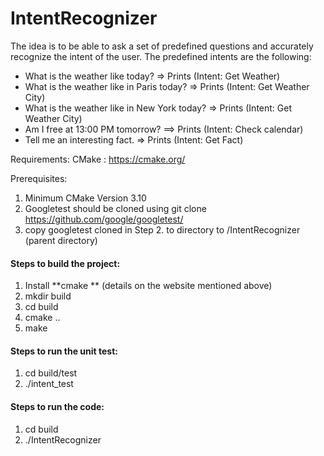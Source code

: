 # IntentRecognizer
The idea is to be able to ask a set of predefined questions and accurately recognize the intent of the user. The predefined intents are the following:

* What is the weather like today? => Prints (Intent: Get Weather)
* What is the weather like in Paris today? => Prints (Intent: Get Weather City)
* What is the weather like in New York today? => Prints (Intent: Get Weather City)
* Am I free at 13:00 PM tomorrow? ==> Prints (Intent: Check calendar)
* Tell me an interesting fact. => Prints (Intent: Get Fact)

Requirements:
CMake : https://cmake.org/

Prerequisites:
1. Minimum CMake Version 3.10
2. Googletest should be cloned using git clone https://github.com/google/googletest/
3. copy googletest cloned in Step 2. to directory to /IntentRecognizer (parent directory)

#### Steps to build the project:

1. Install **cmake ** (details on the website mentioned above)
2. mkdir build
3. cd build
4. cmake ..
5. make

#### Steps to run the unit test:
1. cd build/test
2. ./intent_test

#### Steps to run the code:
1. cd build
2. ./IntentRecognizer 

